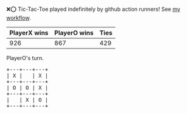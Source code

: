 :x::o: Tic-Tac-Toe played indefinitely by github action runners! See [my workflow](.github/workflows/play.yaml).

|PlayerX wins|PlayerO wins|Ties|
|-|-|-|
|926|867|429|

PlayerO's turn.

<pre>
+---+---+---+
| X |   | X |
+---+---+---+
| O | O | X |
+---+---+---+
|   | X | O |
+---+---+---+
</pre>
